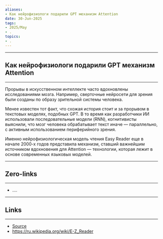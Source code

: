 ```yaml
---
aliases: 
- Как нейрофизиологи подарили GPT механизм Attention 
date: 30-Jun-2025
tags:
- 2025/May
- .
topics:
- .
---
```

-----
##  Как нейрофизиологи подарили GPT механизм Attention 
-----
Прорывы в искусственном интеллекте часто вдохновлены исследованиями мозга. Например, сверточные нейросети для зрения были созданы по образу зрительной системы человека.

Менее известен тот факт, что схожая история стоит и за прорывом в текстовых моделях, подобных GPT. В то время как разработчики ИИ использовали последовательные модели (RNN), когнитивисты выяснили, что мозг человека обрабатывает текст иначе — параллельно, с активным использованием периферийного зрения.

Именно нейрофизиологическая модель чтения Easy Reader еще в начале 2000-х годов представила механизм, ставший важнейшим источником вдохновения для Attention — технологии, которая лежит в основе современных языковых моделей.

---
## Zero-links
---
- ....

---
## Links
---
- [Source](https://t.me/turboproject/1702)
- https://ru.wikipedia.org/wiki/E-Z_Reader